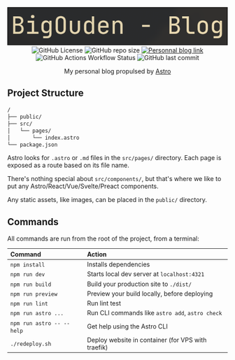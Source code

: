 <div align="center">
    <img src="assets/banner.png"></img> </br>
    <img alt="GitHub License" src="https://shieldsio.bigouden.org/github/license/Big-Ouden/blog-astro?style=for-the-badge">
    <img alt="GitHub repo size" src="https://shieldsio.bigouden.org/github/repo-size/Big-Ouden/blog-astro?style=for-the-badge"></img>
    <a href="https://belier.iiens.net"><img alt="Personnal blog link" src="https://shieldsio.bigouden.org/badge/MY-BLOG-yellow?style=for-the-badge"></img></a>
    </br>
    <img alt="GitHub Actions Workflow Status" src="https://shieldsio.bigouden.org/github/actions/workflow/status/Big-Ouden/blog-astro/deploy.yml?branch=main&style=for-the-badge">
    <img alt="GitHub last commit" src="https://shieldsio.bigouden.org/github/last-commit/Big-Ouden/blog-astro?display_timestamp=author&style=for-the-badge">
    <p>
    My personal blog propulsed by <a href="https://astro.build/">Astro</a>
    </p>
</div>



## Project Structure

```text
/
├── public/
├── src/
│   └── pages/
│       └── index.astro
└── package.json
```

Astro looks for `.astro` or `.md` files in the `src/pages/` directory. Each page is exposed as a route based on its file name.

There's nothing special about `src/components/`, but that's where we like to put any Astro/React/Vue/Svelte/Preact components.

Any static assets, like images, can be placed in the `public/` directory.

## Commands

All commands are run from the root of the project, from a terminal:

| Command                   | Action                                           |
| :------------------------ | :----------------------------------------------- |
| `npm install`             | Installs dependencies                            |
| `npm run dev`             | Starts local dev server at `localhost:4321`      |
| `npm run build`           | Build your production site to `./dist/`          |
| `npm run preview`         | Preview your build locally, before deploying     |
| `npm run lint`         | Run lint test     |
| `npm run astro ...`       | Run CLI commands like `astro add`, `astro check` |
| `npm run astro -- --help` | Get help using the Astro CLI                     |
| `./redeploy.sh` | Deploy website in container (for VPS with traefik)                     |



